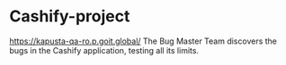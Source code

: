 # Cashify-project
 https://kapusta-qa-ro.p.goit.global/ 
The Bug Master Team discovers the bugs in the Cashify application, testing all its limits.
